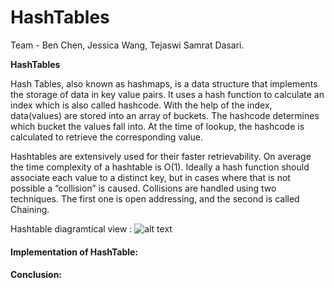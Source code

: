 # HashTables

Team - Ben Chen, Jessica Wang, Tejaswi Samrat Dasari.

**HashTables** 

Hash Tables, also known as hashmaps, is a data structure that implements the storage of data in key value pairs. It uses a hash function to calculate an index which is also called hashcode. With the help of the index, data(values) are stored into an array of buckets. The hashcode determines which bucket the values fall into. At the time of lookup, the hashcode is calculated to retrieve the corresponding value.

Hashtables are extensively used for their faster retrievability. On average the time complexity of a hashtable is O(1). Ideally a hash function should  associate each value to a distinct key, but in cases where that is not possible a “collision” is caused. Collisions are handled using two techniques. The first one is open addressing, and the second is called Chaining.

Hashtable diagramtical view :
![alt text](https://github.com/tdasari/comms-hw5-demo/images/img.png)

#### Implementation of HashTable: 

<not in detail>

#### Conclusion:
